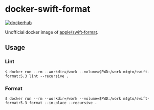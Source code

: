 docker-swift-format
====
[![dockerhub](https://img.shields.io/docker/automated/mtgto/swift-format.svg)](https://hub.docker.com/r/mtgto/swift-format/)

Unofficial docker image of [apple/swift-format](https://github.com/apple/swift-format).

## Usage

### Lint

```console
$ docker run --rm --workdir=/work --volume=$PWD:/work mtgto/swift-format:5.3 lint --recursive .
```

### Format

```console
$ docker run --rm --workdir=/work --volume=$PWD:/work mtgto/swift-format:5.3 format --in-place --recursive .
```
